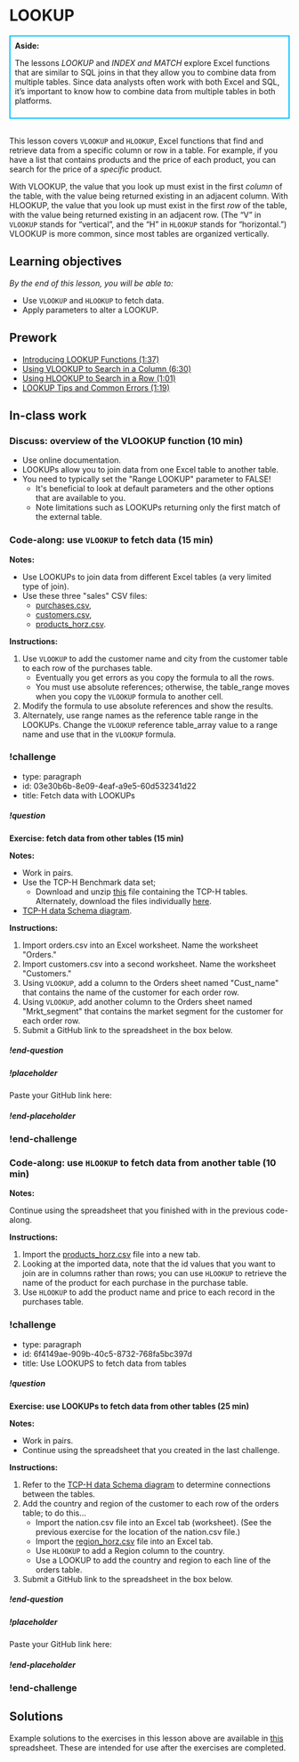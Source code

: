 # LOOKUP

<div class='bg-info' style='padding:8px;border-style:solid;border-width:2px;border-color:#00BFFF'>
<strong>Aside:</strong><br>

The lessons *LOOKUP* and *INDEX and MATCH* explore Excel functions that are similar to SQL joins in that they allow you to combine data from multiple tables. Since data analysts often work with both Excel and SQL, it’s important to know how to combine data from multiple tables in both platforms.
</div>

<br>

This lesson covers `VLOOKUP` and `HLOOKUP`, Excel functions that find and retrieve data from a specific column or row in a table. For example, if you have a list that contains products and the price of each product, you can search for the price of a *specific* product. 

With VLOOKUP, the value that you look up must exist in the first *column* of the table, with the value being returned existing in an adjacent column. With HLOOKUP, the value that you look up must exist in the first *row* of the table, with the value being returned existing in an adjacent row. (The “V” in `VLOOKUP` stands for “vertical”, and the “H” in `HLOOKUP` stands for “horizontal.”) VLOOKUP is more common, since most tables are organized vertically. 

## Learning objectives
*By the end of this lesson, you will be able to:*
* Use `VLOOKUP` and `HLOOKUP` to fetch data.
* Apply parameters to alter a LOOKUP.
 
## Prework
* [Introducing LOOKUP Functions (1:37)](https://teamtreehouse.com/library/introducing-lookup-functions)
* [Using VLOOKUP to Search in a Column (6:30)](https://teamtreehouse.com/library/using-vlookup-to-search-in-a-column)
* [Using HLOOKUP to Search in a Row (1:01)](https://teamtreehouse.com/library/using-hlookup-to-search-in-a-row)
* [LOOKUP Tips and Common Errors (1:19)](https://teamtreehouse.com/library/lookup-tips-and-common-errors)

## In-class work

### Discuss: overview of the VLOOKUP function (10 min)
* Use online documentation.
* LOOKUPs allow you to join data from one Excel table to another table.
* You need to typically set the "Range LOOKUP" parameter to FALSE!
    * It's beneficial to look at default parameters and the other options that are available to you.
    * Note limitations such as LOOKUPs returning only the first match of the external table.

### Code-along: use `VLOOKUP` to fetch data (15 min)

**Notes:**

* Use LOOKUPs to join data from different Excel tables (a very limited type of join).
* Use these three "sales" CSV files:
    * [purchases.csv](https://drive.google.com/uc?export=download&id=1Nxvo7RzIfWELSglbDKOb1eVASXBvKgEW), 
    * [customers.csv](https://drive.google.com/uc?export=download&id=1_69gMSjnx7owplIVzKu1SGdNLdNmXGez),
    * [products_horz.csv](https://drive.google.com/uc?export=download&id=1Hj1LauM6mS9qM-cbIydTgXs_Acu-iney).

**Instructions:**
 
1. Use `VLOOKUP` to add the customer name and city from the customer table to each row of the purchases table.
    * Eventually you get errors as you copy the formula to all the rows.
    * You must use absolute references; otherwise, the table_range moves when you copy the `VLOOKUP` formula to another cell.
2. Modify the formula to use absolute references and show the results.
3. Alternately, use range names as the reference table range in the LOOKUPs. Change the `VLOOKUP` reference table_array value to a range name and use that in the `VLOOKUP` formula.

### !challenge

* type: paragraph
* id: 03e30b6b-8e09-4eaf-a9e5-60d532341d22
* title: Fetch data with LOOKUPs

##### !question
**Exercise: fetch data from other tables (15 min)**

**Notes:**

* Work in pairs.
* Use the TCP-H Benchmark data set;
    * Download and unzip [this](https://drive.google.com/uc?export=download&id=1rvKe9g7IU7MXVYQMKTy9ulYY-J60-an3) file containing the TCP-H tables. Alternately, download the files individually [here](https://drive.google.com/uc?export=download&id=1dwWXz3uoB_JVc0lcJXaDDU6nyt9v5aEl).
* [TCP-H data Schema diagram](https://drive.google.com/uc?export=download&id=150VWoQ2ZmqrOr2VZsA-EMtX9VJWDiXDI).

**Instructions:**

1. Import orders.csv into an Excel worksheet. Name the worksheet "Orders."
2. Import customers.csv into a second worksheet. Name the worksheet "Customers."
3. Using `VLOOKUP`, add a column to the Orders sheet named "Cust_name" that contains the name of the customer for each order row.
4. Using `VLOOKUP`, add another column to the Orders sheet named "Mrkt_segment" that contains the market segment for the customer for each order row.
5. Submit a GitHub link to the spreadsheet in the box below.

##### !end-question

##### !placeholder

Paste your GitHub link here:

##### !end-placeholder

### !end-challenge

### Code-along: use `HLOOKUP` to fetch data from another table (10 min)

**Notes:**

Continue using the spreadsheet that you finished with in the previous code-along.

**Instructions:**

1. Import the [products_horz.csv](https://drive.google.com/open?id=1Hj1LauM6mS9qM-cbIydTgXs_Acu-iney) file into a new tab.
2. Looking at the imported data, note that the id values that you want to join are in columns rather than rows; you can use `HLOOKUP` to retrieve the name of the product for each purchase in the purchase table.
3. Use `HLOOKUP` to add the product name and price to each record in the purchases table.
    
### !challenge

* type: paragraph
* id: 6f4149ae-909b-40c5-8732-768fa5bc397d
* title: Use LOOKUPS to fetch data from tables

##### !question

**Exercise: use LOOKUPs to fetch data from other tables (25 min)**

**Notes:**

* Work in pairs.
* Continue using the spreadsheet that you created in the last challenge.

**Instructions:**

1. Refer to the [TCP-H data Schema diagram](https://drive.google.com/file/d/150VWoQ2ZmqrOr2VZsA-EMtX9VJWDiXDI/view?usp=sharing) to determine connections between the tables.
2. Add the country and region of the customer to each row of the orders table; to do this...
    * Import the nation.csv file into an Excel tab (worksheet). (See the previous exercise for the location of the nation.csv file.)
    * Import the [region_horz.csv](https://drive.google.com/open?id=1d7TUbr475M_9HNiKcGUcOsMPKeklwrbj) file into an Excel tab.
    * Use `HLOOKUP` to add a Region column to the country.
    * Use a LOOKUP to add the country and region to each line of the orders table.
3. Submit a GitHub link to the spreadsheet in the box below.

##### !end-question

##### !placeholder

Paste your GitHub link here:

##### !end-placeholder

### !end-challenge

## Solutions
Example solutions to the exercises in this lesson above are available in [this](https://drive.google.com/uc?export=download&id=1m2NHeo8Cbm6I1H1ejf6wKfD6AT3y8l5u) spreadsheet. These are intended for use after the exercises are completed.
